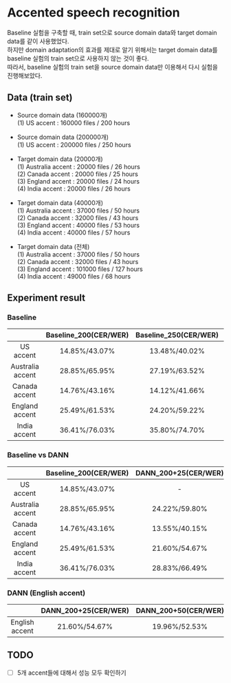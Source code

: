 # Accented speech recognition
Baseline 실험을 구축할 때, train set으로 source domain data와 target domain data를 같이 사용했었다.  
하지만 domain adaptation의 효과를 제대로 알기 위해서는 target domain data를 baseline 실험의 train set으로 사용하지 않는 것이 좋다.  
따라서, baseline 실험의 train set을 source domain data만 이용해서 다시 실험을 진행해보았다.  

## Data (train set)
- Source domain data (160000개)  
(1) US accent : 160000 files / 200 hours  

- Source domain data (200000개)  
(1) US accent : 200000 files / 250 hours  

- Target domain data (20000개)  
(1) Australia accent : 20000 files / 26 hours  
(2) Canada accent : 20000 files / 25 hours  
(3) England accent : 20000 files / 24 hours  
(4) India accent : 20000 files / 26 hours  

- Target domain data (40000개)  
(1) Australia accent : 37000 files / 50 hours  
(2) Canada accent : 32000 files / 43 hours  
(3) England accent : 40000 files / 53 hours  
(4) India accent : 40000 files / 57 hours  

- Target domain data (전체)  
(1) Australia accent : 37000 files / 50 hours  
(2) Canada accent : 32000 files / 43 hours  
(3) England accent : 101000 files / 127 hours  
(4) India accent : 49000 files / 68 hours  

## Experiment result
### Baseline
| |Baseline_200(CER/WER)|Baseline_250(CER/WER)|Baseline_200+25(CER/WER)|
|:---:|:---:|:---:|:---:|
|US accent|14.85%/43.07%|13.48%/40.02%|14.02%/41.48%|
|Australia accent|28.85%/65.95%|27.19%/63.52%|25.09%/61.06%|
|Canada accent|14.76%/43.16%|14.12%/41.66%|13.77%/40.68%|
|England accent|25.49%/61.53%|24.20%/59.22%|24.43%/59.78%|
|India accent|36.41%/76.03%|35.80%/74.70%|30.52%/69.41%|

### Baseline vs DANN
| |Baseline_200(CER/WER)|DANN_200+25(CER/WER)|DANN_200+50(CER/WER)|
|:---:|:---:|:---:|:---:|
|US accent|14.85%/43.07%|-|-|
|Australia accent|28.85%/65.95%|24.22%/59.80%|22.72%/57.38%|
|Canada accent|14.76%/43.16%|13.55%/40.15%|13.63%/40.02%|
|England accent|25.49%/61.53%|21.60%/54.67%|19.96%/52.53%|
|India accent|36.41%/76.03%|28.83%/66.49%|26.24%/63.56%|

### DANN (English accent)
| |DANN_200+25(CER/WER)|DANN_200+50(CER/WER)|DANN_200+75(CER/WER)|DANN_200+100(CER/WER)|DANN_200+125(CER/WER)|
|:---:|:---:|:---:|:---:|:---:|:---:|
|English accent|21.60%/54.67%|19.96%/52.53%|18.65%/49.91%|17.15%/47.32%| |

## TODO
- [ ] 5개 accent들에 대해서 성능 모두 확인하기  